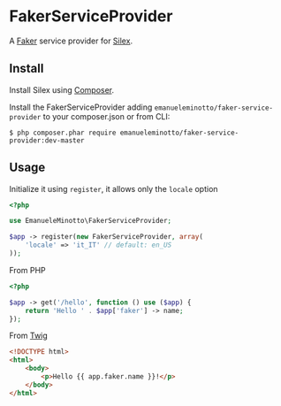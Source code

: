 FakerServiceProvider
====================

A [Faker](https://github.com/fzaninotto/Faker) service provider for [Silex](http://silex.sensiolabs.org/).

## Install
Install Silex using [Composer](http://getcomposer.org/).

Install the FakerServiceProvider adding `emanueleminotto/faker-service-provider` to your composer.json or from CLI:

```
$ php composer.phar require emanueleminotto/faker-service-provider:dev-master
```

## Usage
Initialize it using `register`, it allows only the `locale` option
```php
<?php

use EmanueleMinotto\FakerServiceProvider;

$app -> register(new FakerServiceProvider, array(
    'locale' => 'it_IT' // default: en_US
));
```

From PHP
```php
<?php

$app -> get('/hello', function () use ($app) {
    return 'Hello ' . $app['faker'] -> name;
});
```

From [Twig](http://twig.sensiolabs.org/)
```html
<!DOCTYPE html>
<html>
    <body>
        <p>Hello {{ app.faker.name }}!</p>
    </body>
</html>
```